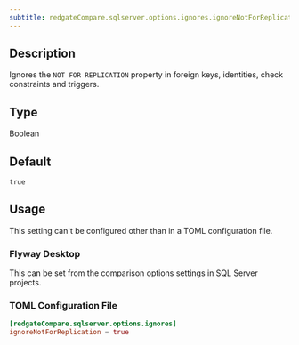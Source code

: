 ```yaml
---
subtitle: redgateCompare.sqlserver.options.ignores.ignoreNotForReplication
---
```


## Description

Ignores the `NOT FOR REPLICATION` property in foreign keys, identities, check constraints and triggers.

## Type

Boolean

## Default

`true`

## Usage

This setting can't be configured other than in a TOML configuration file.

### Flyway Desktop

This can be set from the comparison options settings in SQL Server projects.

### TOML Configuration File

```toml
[redgateCompare.sqlserver.options.ignores]
ignoreNotForReplication = true
```
